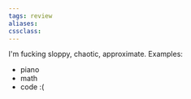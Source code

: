 ```yaml
---
tags: review
aliases:
cssclass:
---
```

 
I'm fucking sloppy, chaotic, approximate.
Examples:
- piano 
- math
- code 
:(
